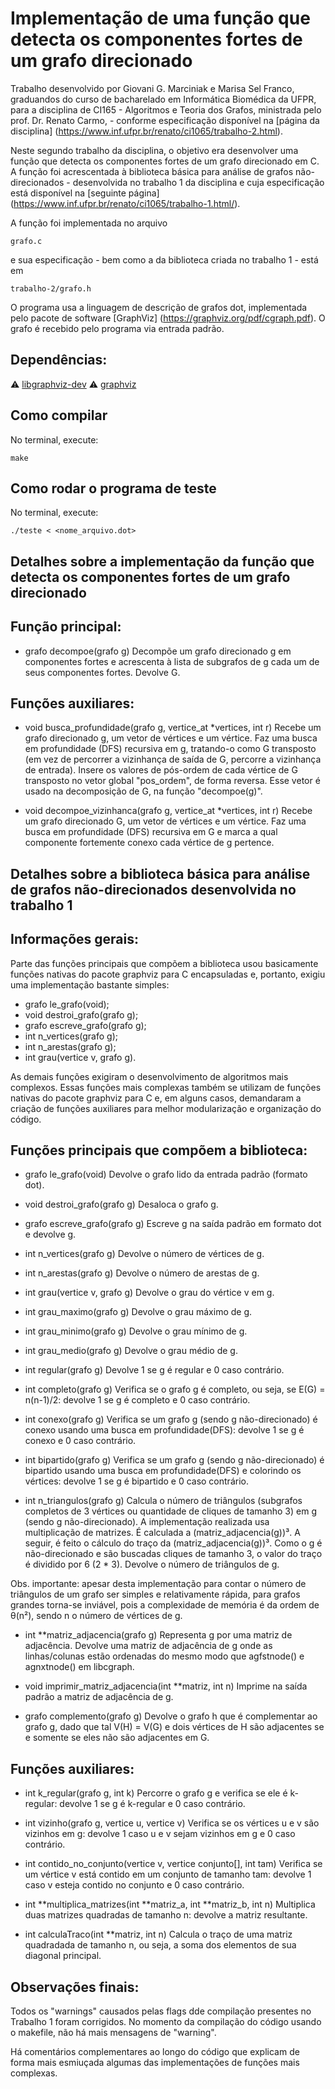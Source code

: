 <h1> Implementação de uma função que detecta os componentes fortes de um grafo direcionado</h1>

Trabalho desenvolvido por Giovani G. Marciniak e Marisa Sel Franco, graduandos do curso de bacharelado em Informática Biomédica da UFPR, 
para a disciplina de CI165 - Algoritmos e Teoria dos Grafos, ministrada pelo prof. Dr. Renato Carmo, - conforme especificação disponível 
na [página da disciplina] (https://www.inf.ufpr.br/renato/ci1065/trabalho-2.html). 

Neste segundo trabalho da disciplina, o objetivo era desenvolver uma função que detecta os componentes fortes de um grafo direcionado em C. A função foi acrescentada à biblioteca básica para análise de grafos não-direcionados - desenvolvida no trabalho 1 da disciplina e cuja especificação está disponível 
na [seguinte página] (https://www.inf.ufpr.br/renato/ci1065/trabalho-1.html/). 

A função foi implementada no arquivo
```
grafo.c
```
e sua especificação - bem como a da biblioteca criada no trabalho 1 - está em
```
trabalho-2/grafo.h
```

O programa usa a linguagem de descrição de grafos dot, implementada pelo pacote de software [GraphViz] (https://graphviz.org/pdf/cgraph.pdf). O grafo é recebido pelo programa via entrada padrão. 

## Dependências:

:warning: [libgraphviz-dev](https://packages.debian.org/wheezy/libgraphviz-dev)
:warning: [graphviz](https://graphviz.org/download/)

## Como compilar
No terminal, execute: 

```
make
```

## Como rodar o programa de teste
No terminal, execute: 

```
./teste < <nome_arquivo.dot>
```

<h2> Detalhes sobre a implementação da função que detecta os componentes fortes de um grafo direcionado <h2>

## Função principal:

- grafo decompoe(grafo g)
Decompõe um grafo direcionado g em componentes fortes e acrescenta à lista de subgrafos de g cada um de seus componentes fortes. Devolve G.

## Funções auxiliares:

- void busca_profundidade(grafo g, vertice_at *vertices, int r)
Recebe um grafo direcionado g, um vetor de vértices e um vértice. Faz uma busca em profundidade (DFS) recursiva em g, tratando-o como G transposto 
(em vez de percorrer a vizinhança de saída de G, percorre a vizinhança de entrada). Insere os valores de pós-ordem de cada vértice de G transposto 
no vetor global "pos_ordem", de forma reversa. Esse vetor é usado na decomposição de G, na função "decompoe(g)".

- void decompoe_vizinhanca(grafo g, vertice_at *vertices, int r)
Recebe um grafo direcionado G, um vetor de vértices e um vértice. Faz uma busca em profundidade (DFS) recursiva em G e marca a qual componente fortemente 
conexo cada vértice de g pertence.

<h2> Detalhes sobre a biblioteca básica para análise de grafos não-direcionados desenvolvida no trabalho 1 <h2>

## Informações gerais:

Parte das funções principais que compõem a biblioteca usou basicamente funções nativas do pacote graphviz para C encapsuladas
e, portanto, exigiu uma implementação bastante simples: 

- grafo le_grafo(void);
- void destroi_grafo(grafo g);
- grafo escreve_grafo(grafo g);
- int n_vertices(grafo g);
- int n_arestas(grafo g);
- int grau(vertice v, grafo g).

As demais funções exigiram o desenvolvimento de algoritmos mais complexos. Essas funções mais complexas também se utilizam de funções 
nativas do pacote graphviz para C e, em alguns casos, demandaram a criação de funções auxiliares para melhor modularização e organização
do código.


## Funções principais que compõem a biblioteca:

- grafo le_grafo(void)
Devolve o grafo lido da entrada padrão (formato dot).

- void destroi_grafo(grafo g)
Desaloca o grafo g.

- grafo escreve_grafo(grafo g)
Escreve g na saída padrão em formato dot e devolve g.

- int n_vertices(grafo g)
Devolve o número de vértices de g.

- int n_arestas(grafo g)
Devolve o número de arestas de g.

- int grau(vertice v, grafo g)
Devolve o grau do vértice v em g.

- int grau_maximo(grafo g)
Devolve o grau máximo de g.

- int grau_minimo(grafo g)
Devolve o grau mínimo de g.

- int grau_medio(grafo g)
Devolve o grau médio de g.

- int regular(grafo g)
Devolve 1 se g é regular e 0 caso contrário.

- int completo(grafo g)
Verifica se o grafo g é completo, ou seja, se E(G) = n(n-1)/2: devolve 1 se g é completo e 0 caso contrário.

- int conexo(grafo g)
Verifica se um grafo g (sendo g não-direcionado) é conexo usando uma busca em profundidade(DFS): devolve 1 se g é conexo e 0 caso contrário.

- int bipartido(grafo g)
Verifica se um grafo g (sendo g não-direcionado) é bipartido usando uma busca em profundidade(DFS) e colorindo os vértices: devolve 1 se g é bipartido e 0 caso contrário.

- int n_triangulos(grafo g)
Calcula o número de triângulos (subgrafos completos de 3 vértices ou quantidade de cliques de tamanho 3) em g (sendo g não-direcionado). 
A implementação realizada usa multiplicação de matrizes. É calculada a (matriz_adjacencia(g))³. A seguir, é feito o cálculo do traço da (matriz_adjacencia(g))³. 
Como o g é não-direcionado e são buscadas cliques de tamanho 3, o valor do traço é dividido por 6 (2 * 3). 
Devolve o número de triângulos de g. 

Obs. importante: apesar desta implementação para contar o número de triângulos de um grafo ser simples e relativamente rápida, para grafos grandes 
torna-se inviável, pois a complexidade de memória é da ordem de θ(n²), sendo n o número de vértices de g.

- int **matriz_adjacencia(grafo g)
Representa g por uma matriz de adjacência. Devolve uma matriz de adjacência de g onde as linhas/colunas estão ordenadas do mesmo modo 
que agfstnode() e agnxtnode() em libcgraph.

- void imprimir_matriz_adjacencia(int **matriz, int n)
Imprime na saída padrão a matriz de adjacência de g.

- grafo complemento(grafo g)
Devolve o grafo h que é complementar ao grafo g, dado que tal V(H) = V(G) e dois vértices de H são adjacentes se e somente se eles não são 
adjacentes em G.

## Funções auxiliares:

- int k_regular(grafo g, int k)
Percorre o grafo g e verifica se ele é k-regular: devolve 1 se g é k-regular e 0 caso contrário.

- int vizinho(grafo g, vertice u, vertice v)
Verifica se os vértices u e v são vizinhos em g: devolve 1 caso u e v sejam vizinhos em g e 0 caso contrário.

- int contido_no_conjunto(vertice v, vertice conjunto[], int tam)
Verifica se um vértice v está contido em um conjunto de tamanho tam: devolve 1 caso v esteja contido no conjunto e 0 caso contrário.

- int **multiplica_matrizes(int **matriz_a, int **matriz_b, int n)
Multiplica duas matrizes quadradas de tamanho n: devolve a matriz resultante.

- int calculaTraco(int **matriz, int n)
Calcula o traço de uma matriz quadradada de tamanho n, ou seja, a soma dos elementos de sua diagonal principal.

## Observações finais:

Todos os "warnings" causados pelas flags dde compilação presentes no Trabalho 1 foram corrigidos. No momento da compilação do código usando o makefile, não há mais mensagens de "warning".

Há comentários complementares ao longo do código que explicam de forma mais esmiuçada algumas das implementações de funções mais complexas.